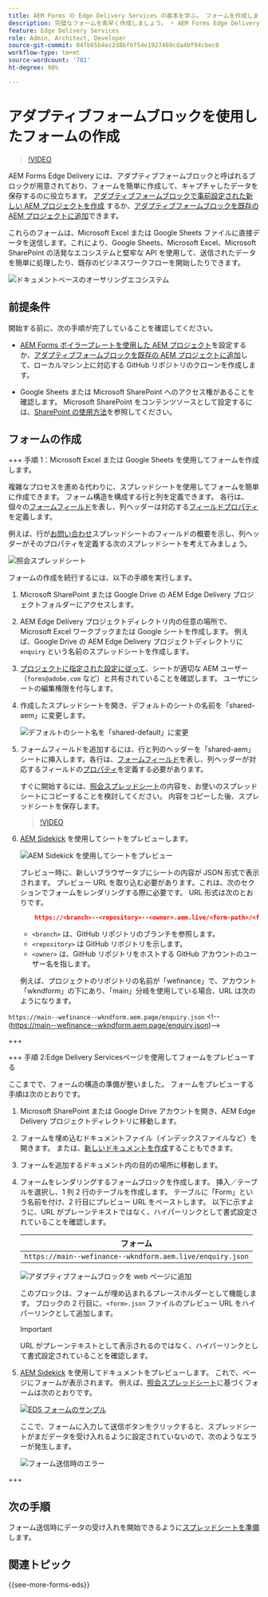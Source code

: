 ```yaml
---
title: AEM Forms の Edge Delivery Services の基本を学ぶ。 フォームを作成します。
description: 完璧なフォームを素早く作成しましょう。 ⚡ AEM Forms Edge Delivery ドキュメントベースのオーサリング = 超高速かつ SEO に対応したフォームで、高い顧客満足度と検索エンジンを実現。
feature: Edge Delivery Services
role: Admin, Architect, Developer
source-git-commit: 04fb65b4ec2d8bf6f54e1927469cda4bf94cbec8
workflow-type: tm+mt
source-wordcount: '781'
ht-degree: 98%

---
```


# アダプティブフォームブロックを使用したフォームの作成

>[!VIDEO](https://video.tv.adobe.com/v/3427881?quality=12&learn=on)

AEM Forms Edge Delivery には、アダプティブフォームブロックと呼ばれるブロックが用意されており、フォームを簡単に作成して、キャプチャしたデータを保存するのに役立ちます。 [アダプティブフォームブロックで事前設定された新しい AEM プロジェクトを作成](/help/edge/docs/forms/tutorial.md#create-a-new-aem-project-pre-configured-with-adaptive-forms-block) するか、[アダプティブフォームブロックを既存の AEM プロジェクトに追加](/help/edge/docs/forms/tutorial.md#add-adaptive-forms-block-to-your-existing-aem-project)できます。

これらのフォームは、Microsoft Excel または Google Sheets ファイルに直接データを送信します。これにより、Google Sheets、Microsoft Excel、Microsoft SharePoint の活発なエコシステムと堅牢な API を使用して、送信されたデータを簡単に処理したり、既存のビジネスワークフローを開始したりできます。

![ドキュメントベースのオーサリングエコシステム](/help/edge/assets/document-based-authoring-workflow-create-form.png)


## 前提条件

開始する前に、次の手順が完了していることを確認してください。

* [AEM Forms ボイラープレートを使用した AEM プロジェクト](/help/edge/docs/forms/tutorial.md#create-a-new-aem-project-pre-configured-with-adaptive-forms-block)を設定するか、[アダプティブフォームブロックを既存の AEM プロジェクトに追加](/help/edge/docs/forms/tutorial.md#add-adaptive-forms-block-to-your-existing-aem-project)して、ローカルマシン上に対応する GitHub リポジトリのクローンを作成します。
<!--In this document, the local folder of your Edge Delivery Services (EDS) project is referred as `[EDS Project repository]`.  -->
* Google Sheets または Microsoft SharePoint へのアクセス権があることを確認します。 Microsoft SharePoint をコンテンツソースとして設定するには、[SharePoint の使用方法](https://www.aem.live/docs/setup-customer-sharepoint)を参照してください。



## フォームの作成

<!--
+++ Step 1: Add the Adaptive Forms Block to your Edge Delivery Services (EDS) project.

The Adaptive  empowers users to create forms for an Edge Delivery Service Site. However, this block isn't included in the default AEM boilerplate (used to create an Edge Delivery Services project). To seamlessly integrate the Adaptive Forms Block into your Edge Delivery Services project:

1. **Clone the Adaptive Forms Block repository**: Clone the [Adaptive Forms Block repository](https://github.com/adobe-rnd/form-block) on your local machine. It contains the code to render the form on an EDS webpage. In this document, the local folder of your Forms Block repository is referred as `[Adaptive Forms Block repository]`.
2. **Locate the Adaptive Forms Block Repository:** Access the [Adaptive Forms Block repository]/blocks/src folder and copy its content. 

3. on your local machine and copy the `form` folder. 
4. **Paste the Adaptive Forms Block's code into your EDS Project:**
Navigate to the [EDS Project repository]/blocks/ folder on your local machine and create a 'form' folder. Paste the `[Adaptive Forms Block repository]/blocks/src content`, copied in perevious step to the `[EDS Project repository]/blocks/form` folder.
1. **Commit Changes to GitHub:** Check in the `[EDS Project repository]/blocks/form` folder and its underlying files to your Edge Delivery Services project on GitHub.

After completing these steps, the Adaptive Forms Block is successfully added to your Edge Delivery Services (EDS) project repository on GitHub. You can now create and add forms to a EDS Sites page.
 

**Troubleshooting GitHub build issues**

Ensure a smooth GitHub build process by addressing potential issues:

* **Resolve Module Path Error:**
    If you encounter the error "Unable to resolve path to module "'../../scripts/lib-franklin.js'", navigate to the [EDS Project]/blocks/forms/form.js file. Update the import statement by replacing the lib-franklin.js file with the aem.js file.

* **Handle Linting Errors:**
    Should you come across any linting errors, you can bypass them. Open the [EDS Project]/package.json file and modify the "lint" script from "lint": "npm run lint:js && npm run lint:css" to "lint": "echo 'skipping linting for now'". Save the file and commit the changes to your GitHub project. -->

+++ 手順 1：Microsoft Excel または Google Sheets を使用してフォームを作成します。

複雑なプロセスを進める代わりに、スプレッドシートを使用してフォームを簡単に作成できます。 フォーム構造を構成する行と列を定義できます。 各行は、個々の[フォームフィールド](/help/edge/docs/forms/form-components.md#available-components)を表し、列ヘッダーは対応する[フィールドプロパティ](/help/edge/docs/forms/form-components.md#components-properties)を定義します。

例えば、行が[お問い合わせ](/help/edge/assets/enquiry.xlsx)スプレッドシートのフィールドの概要を示し、列ヘッダーがそのプロパティを定義する次のスプレッドシートを考えてみましょう。

![照会スプレッドシート](/help/edge/assets/enquiry-form-spreadsheet.png)

フォームの作成を続行するには、以下の手順を実行します。

1. Microsoft SharePoint または Google Drive の AEM Edge Delivery プロジェクトフォルダーにアクセスします。

1. AEM Edge Delivery プロジェクトディレクトリ内の任意の場所で、Microsoft Excel ワークブックまたは Google シートを作成します。 例えば、Google Drive の AEM Edge Delivery プロジェクトディレクトリに `enquiry` という名前のスプレッドシートを作成します。

   <!-- ![Sample Content on Google Drive](/help/edge/assets/upload-sample-files-to-your-content-folder.png)-->

1. [プロジェクトに指定された設定に従って](https://www.aem.live/docs/setup-customer-sharepoint)、シートが適切な AEM ユーザー（`forms@adobe.com` など）と共有されていることを確認します。 ユーザにシートの編集権限を付与します。

1. 作成したスプレッドシートを開き、デフォルトのシートの名前を「shared-aem」に変更します。

   ![デフォルトのシート名を「shared-default」に変更](/help/edge/assets/rename-sheet-to-shared-default.png)

1. フォームフィールドを追加するには、行と列のヘッダーを「shared-aem」シートに挿入します。各行は、[フォームフィールド](/help/edge/docs/forms/form-components.md#available-components)を表し、列ヘッダーが対応するフィールドの[プロパティ](/help/edge/docs/forms/form-components.md#components-properties)を定義する必要があります。


   すぐに開始するには、[照会スプレッドシート](/help/edge/assets/enquiry.xlsx)の内容を、お使いのスプレッドシートにコピーすることを検討してください。 内容をコピーした後、スプレッドシートを保存します。

   >[!VIDEO](https://video.tv.adobe.com/v/3427468?quality=12&learn=on)


1. [AEM Sidekick](https://www.aem.live/developer/tutorial#preview-and-publish-your-content) を使用してシートをプレビューします。

   ![AEM Sidekick を使用してシートをプレビュー](/help/edge/assets/preview-form.png)

   プレビュー時に、新しいブラウザータブにシートの内容が JSON 形式で表示されます。 プレビュー URL を取り込む必要があります。これは、次のセクションでフォームをレンダリングする際に必要です。 URL 形式は次のとおりです。


   ```JSON
       https://<branch>--<repository>--<owner>.aem.live/<form-path>/<form-file-name>.json
   ```

   * `<branch>` は、GitHub リポジトリのブランチを参照します。
   * `<repository>` は GitHub リポジトリを示します。
   * `<owner>` は、GitHub リポジトリをホストする GitHub アカウントのユーザー名を指します。

   例えば、プロジェクトのリポジトリの名前が「wefinance」で、アカウント「wkndform」の下にあり、「main」分岐を使用している場合、URL は次のようになります。

`https://main--wefinance--wkndform.aem.page/enquiry.json`
&lt;!--(https://main--wefinance--wkndform.aem.page/enquiry.json)-->


+++

+++ 手順 2:Edge Delivery Servicesページを使用してフォームをプレビューする


ここまでで、フォームの構造の準備が整いました。 フォームをプレビューする手順は次のとおりです。

1. Microsoft SharePoint または Google Drive アカウントを開き、AEM Edge Delivery プロジェクトディレクトリに移動します。



1. フォームを埋め込むドキュメントファイル（インデックスファイルなど）を開きます。 または、[新しいドキュメントを作成](/help/edge/assets/enquiry-form.docx)することもできます。

1. フォームを追加するドキュメント内の目的の場所に移動します。

1. フォームをレンダリングするフォームブロックを作成します。 挿入／テーブルを選択し、1 列 2 行のテーブルを作成します。 テーブルに「Form」という名前を付け、2 行目にプレビュー URL をペーストします。 以下に示すように、URL がプレーンテキストではなく、ハイパーリンクとして書式設定されていることを確認します。

   | フォーム |
   |---|
   | `https://main--wefinance--wkndform.aem.live/enquiry.json` |


   ![アダプティブフォームブロックを web ページに追加](/help/edge/assets/enquiry-doc-to-embed-form.png)

   このブロックは、フォームが埋め込まれるプレースホルダーとして機能します。 ブロックの 2 行目に、`<form>.json` ファイルのプレビュー URL をハイパーリンクとして追加します。

   >[!IMPORTANT]
   >
   >
   > URL がプレーンテキストとして表示されるのではなく、ハイパーリンクとして書式設定されていることを確認します。


1. [AEM Sidekick](https://www.aem.live/developer/tutorial#preview-and-publish-your-content) を使用してドキュメントをプレビューします。 これで、ページにフォームが表示されます。 例えば、[照会スプレッドシート](/help/edge/assets/enquiry-form.docx)に基づくフォームは次のとおりです。


   [![EDS フォームのサンプル](/help/edge/assets/updated-form.png)](https://main--wefinance--wkndform.aem.page/enquiry-form)

   ここで、フォームに入力して送信ボタンをクリックすると、スプレッドシートがまだデータを受け入れるように設定されていないので、次のようなエラーが発生します。

   ![フォーム送信時のエラー](/help/edge/assets/form-error.png)

+++


## 次の手順

フォーム送信時にデータの受け入れを開始できるように[スプレッドシートを準備](/help/edge/docs/forms/submit-forms.md)します。


## 関連トピック

{{see-more-forms-eds}}
